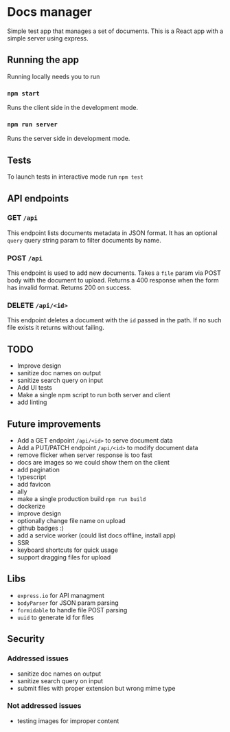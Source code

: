 # Docs manager

Simple test app that manages a set of documents. This is a React app with a simple server using express.

## Running the app

Running locally needs you to run

### `npm start`

Runs the client side in the development mode.

### `npm run server`

Runs the server side in development mode.

## Tests

To launch tests in interactive mode run `npm test`

## API endpoints

### GET `/api`

This endpoint lists documents metadata in JSON format. It has an optional `query` query string param to filter documents by name.

### POST `/api`

This endpoint is used to add new documents. Takes a `file` param via POST body with the document to upload.
Returns a 400 response when the form has invalid format.
Returns 200 on success.

### DELETE `/api/<id>`

This endpoint deletes a document with the `id` passed in the path. If no such file exists it returns without failing.

## TODO

- Improve design
- sanitize doc names on output
- sanitize search query on input
- Add UI tests
- Make a single npm script to run both server and client
- add linting

## Future improvements

- Add a GET endpoint `/api/<id>` to serve document data
- Add a PUT/PATCH endpoint `/api/<id>` to modify document data
- remove flicker when server response is too fast
- docs are images so we could show them on the client
- add pagination
- typescript
- add favicon
- ally
- make a single production build `npm run build`
- dockerize
- improve design
- optionally change file name on upload
- github badges :)
- add a service worker (could list docs offline, install app)
- SSR
- keyboard shortcuts for quick usage
- support dragging files for upload

## Libs

- `express.io` for API managment
- `bodyParser` for JSON param parsing
- `formidable` to handle file POST parsing
- `uuid` to generate id for files

## Security

### Addressed issues

- sanitize doc names on output
- sanitize search query on input
- submit files with proper extension but wrong mime type

### Not addressed issues

- testing images for improper content
